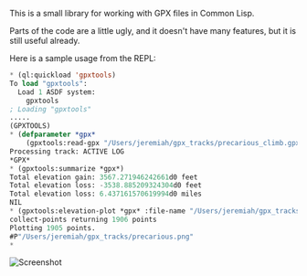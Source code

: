 This is a small library for working with GPX files in Common Lisp.

Parts of the code are a little ugly, and it doesn't have many features, but it is still useful already.

Here is a sample usage from the REPL:

```commonlisp
* (ql:quickload 'gpxtools)
To load "gpxtools":
  Load 1 ASDF system:
    gpxtools
; Loading "gpxtools"
.....
(GPXTOOLS)
* (defparameter *gpx*
    (gpxtools:read-gpx "/Users/jeremiah/gpx_tracks/precarious_climb.gpx"))
Processing track: ACTIVE LOG
*GPX*
* (gpxtools:summarize *gpx*)
Total elevation gain: 3567.271946242661d0 feet
Total elevation loss: -3538.885209324304d0 feet
Total elevation loss: 6.437161570619994d0 miles
NIL
* (gpxtools:elevation-plot *gpx* :file-name "/Users/jeremiah/gpx_tracks/precarious.png")
collect-points returning 1906 points
Plotting 1905 points.
#P"/Users/jeremiah/gpx_tracks/precarious.png"
* 
```
![Screenshot](http://www.laroccophoto.com/photos/i-8FHW96c/0/L/i-8FHW96c-L.png "Elevation Profile")
